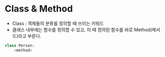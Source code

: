 # Class & Method

- Class : 객체들의 분류를 정의할 때 쓰이는 키워드
- 클래스 내부에는 함수를 정의할 수 있고, 이 때 정의된 함수를 바로 Method(메서드)라고 부른다.

```python
class Person:
    <method>
```

